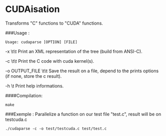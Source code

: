 # CUDAisation
Transforms "C" functions to "CUDA" functions.


###Usage :
```
Usage: cudaparse [OPTION] [FILE]
```
-x \t\t Print an XML representation of the tree (build from ANSI-C).

-c \t\t Print the C code with cuda kernel(s).

-o OUTPUT_FILE \t\t Save the result on a file, depend to the prints options (if none, store the c result).

-h \t	 Print help informations.

####Compilation:
```
make
```

###Exemple :
Parallelize a function on our test file "test.c", result will be on testcuda.c
```
./cudaparse -c -o test/testcuda.c test/test.c
```
